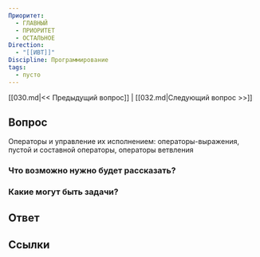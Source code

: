 ```yaml
---
Приоритет:
  - ГЛАВНЫЙ
  - ПРИОРИТЕТ
  - ОСТАЛЬНОЕ
Direction:
  - "[[ИВТ]]" 
Discipline: Программирование 
tags:
  - пусто
---
```

[[030.md|<< Предыдущий вопрос]] | [[032.md|Следующий вопрос >>]]
## Вопрос

Операторы и управление их исполнением: операторы-выражения, пустой и составной операторы, операторы ветвления

### Что возможно нужно будет рассказать?

### Какие могут быть задачи?

## Ответ

## Ссылки
